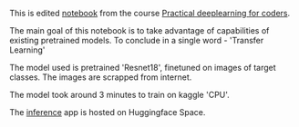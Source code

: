 This is edited [notebook](https://www.kaggle.com/code/jhoward/is-it-a-bird-creating-a-model-from-your-own-data) from the course [Practical deeplearning for coders](https://course.fast.ai/).

The main goal of this notebook is to take advantage of capabilities of existing pretrained models. To conclude in a single word - 'Transfer Learning'

The model used is pretrained 'Resnet18', finetuned on images of target classes.
The images are scrapped from internet.

The model took around 3 minutes to train on kaggle 'CPU'.

The [inference](https://huggingface.co/spaces/iammartian0/cat_or_dog_family) app is hosted on Huggingface Space.
